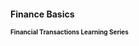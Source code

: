 <h1 style="font-size: 14px;">Finance Basics</h1>

<h2 style="font-size: 10px;">Financial Transactions Learning Series</h2>

